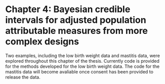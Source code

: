 # Chapter 4: Bayesian credible intervals for adjusted population attributable measures from more complex designs

Two examples, including the low birth weight data and mastitis data, were explored throughout this chapter of the thesis. Currently code is provided for the methods developed for the low birth weight data. The code for the mastitis data will become avaliable once consent has been provided to release the data.  